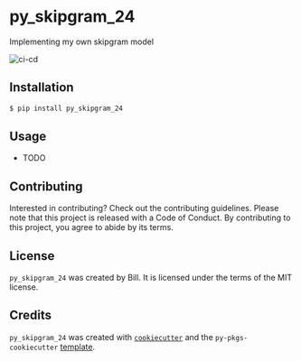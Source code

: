 # py_skipgram_24

Implementing my own skipgram model

![ci-cd](https://github.com/billwan96/2024_03-skipgram/actions/workflows/ci-cd.yml/badge.svg)
## Installation

```bash
$ pip install py_skipgram_24
```

## Usage

- TODO 

## Contributing

Interested in contributing? Check out the contributing guidelines. Please note that this project is released with a Code of Conduct. By contributing to this project, you agree to abide by its terms.

## License

`py_skipgram_24` was created by Bill. It is licensed under the terms of the MIT license.

## Credits

`py_skipgram_24` was created with [`cookiecutter`](https://cookiecutter.readthedocs.io/en/latest/) and the `py-pkgs-cookiecutter` [template](https://github.com/py-pkgs/py-pkgs-cookiecutter).
